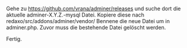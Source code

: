 Gehe zu https://github.com/vrana/adminer/releases und suche dort die aktuelle adminer-X.Y.Z.-mysql Datei.
Kopiere diese nach redaxo/src/addons/adminer/vendor/
Bennene die neue Datei um in adminer.php. Zuvor muss die bestehende Datei gelöscht werden.

Fertig.
